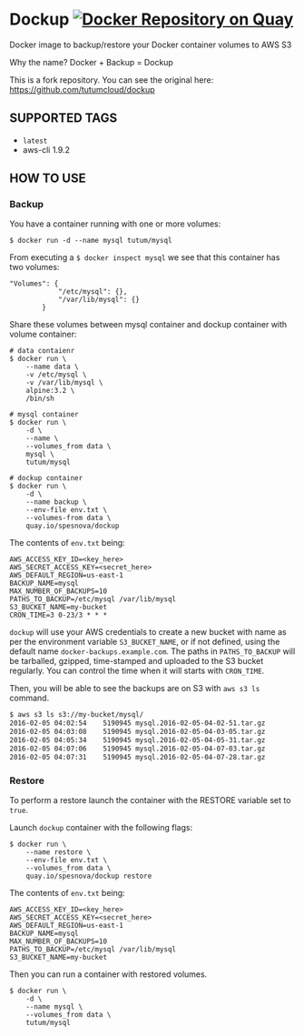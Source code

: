 # Dockup [![Docker Repository on Quay](https://quay.io/repository/spesnova/aws-cli/status "Docker Repository on Quay")](https://quay.io/repository/spesnova/aws-cli)
Docker image to backup/restore your Docker container volumes to AWS S3

Why the name? Docker + Backup = Dockup

This is a fork repository. You can see the original here: https://github.com/tutumcloud/dockup

## SUPPORTED TAGS

* `latest`
 * aws-cli 1.9.2

## HOW TO USE
### Backup
You have a container running with one or more volumes:

```
$ docker run -d --name mysql tutum/mysql
```

From executing a `$ docker inspect mysql` we see that this container has two volumes:

```
"Volumes": {
            "/etc/mysql": {},
            "/var/lib/mysql": {}
        }
```

Share these volumes between mysql container and dockup container with volume container:

```
# data contaienr
$ docker run \
    --name data \
    -v /etc/mysql \
    -v /var/lib/mysql \
    alpine:3.2 \
    /bin/sh

# mysql container
$ docker run \
    -d \
    --name \
    --volumes_from data \
    mysql \
    tutum/mysql

# dockup container
$ docker run \
    -d \
    --name backup \
    --env-file env.txt \
    --volumes-from data \
    quay.io/spesnova/dockup
```

The contents of `env.txt` being:

```
AWS_ACCESS_KEY_ID=<key_here>
AWS_SECRET_ACCESS_KEY=<secret_here>
AWS_DEFAULT_REGION=us-east-1
BACKUP_NAME=mysql
MAX_NUMBER_OF_BACKUPS=10
PATHS_TO_BACKUP=/etc/mysql /var/lib/mysql
S3_BUCKET_NAME=my-bucket
CRON_TIME=3 0-23/3 * * *
```

`dockup` will use your AWS credentials to create a new bucket with name as per the environment variable `S3_BUCKET_NAME`, or if not defined, using the default name `docker-backups.example.com`. The paths in `PATHS_TO_BACKUP` will be tarballed, gzipped, time-stamped and uploaded to the S3 bucket regularly. You can control the time when it will starts with `CRON_TIME`.

Then, you will be able to see the backups are on S3 with `aws s3 ls` command.

```bash
$ aws s3 ls s3://my-bucket/mysql/
2016-02-05 04:02:54    5190945 mysql.2016-02-05-04-02-51.tar.gz
2016-02-05 04:03:08    5190945 mysql.2016-02-05-04-03-05.tar.gz
2016-02-05 04:05:34    5190945 mysql.2016-02-05-04-05-31.tar.gz
2016-02-05 04:07:06    5190945 mysql.2016-02-05-04-07-03.tar.gz
2016-02-05 04:07:31    5190945 mysql.2016-02-05-04-07-28.tar.gz
```


### Restore
To perform a restore launch the container with the RESTORE variable set to `true`.

Launch `dockup` container with the following flags:

```
$ docker run \
    --name restore \
    --env-file env.txt \
    --volumes_from data \
    quay.io/spesnova/dockup restore
```

The contents of `env.txt` being:

```
AWS_ACCESS_KEY_ID=<key_here>
AWS_SECRET_ACCESS_KEY=<secret_here>
AWS_DEFAULT_REGION=us-east-1
BACKUP_NAME=mysql
MAX_NUMBER_OF_BACKUPS=10
PATHS_TO_BACKUP=/etc/mysql /var/lib/mysql
S3_BUCKET_NAME=my-bucket
```

Then you can run a container with restored volumes.

```
$ docker run \
    -d \
    --name mysql \
    --volumes_from data \
    tutum/mysql
```
